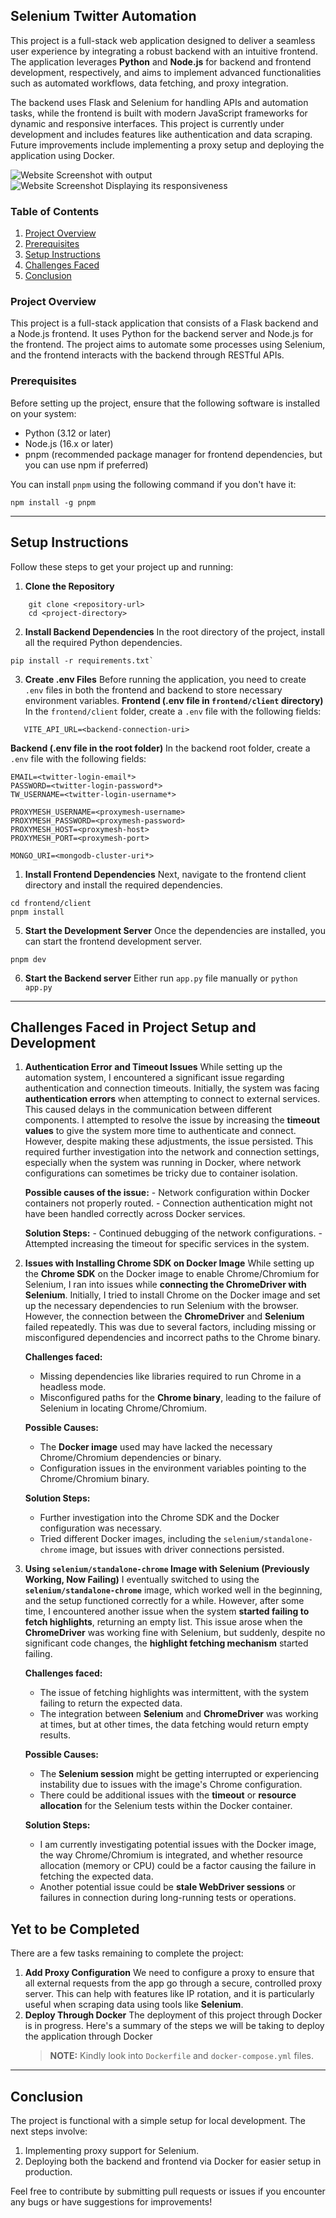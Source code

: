 ## Selenium Twitter Automation
This project is a full-stack web application designed to deliver a seamless user experience by integrating a robust backend with an intuitive frontend. The application leverages **Python** and **Node.js** for backend and frontend development, respectively, and aims to implement advanced functionalities such as automated workflows, data fetching, and proxy integration.

The backend uses Flask and Selenium for handling APIs and automation tasks, while the frontend is built with modern JavaScript frameworks for dynamic and responsive interfaces. This project is currently under development and includes features like authentication and data scraping. Future improvements include implementing a proxy setup and deploying the application using Docker.

![Website Screenshot with output](./outputs/img4.png)
![Website Screenshot Displaying its responsiveness](./outputs/img1-1.png)

### Table of Contents
  1. [Project Overview](#project-overview)
  2. [Prerequisites](#prerequisites)
  3. [Setup Instructions](#setup-instructions)
  4. [Challenges Faced](#challenges-faced-in-project-setup-and-development)
  5. [Conclusion](#conclusion)

### Project Overview  
This project is a full-stack application that consists of a Flask backend and a Node.js frontend. It uses Python for the backend server and Node.js for the frontend. The project aims to automate some processes using Selenium, and the frontend interacts with the backend through RESTful APIs.  
  
### Prerequisites  
Before setting up the project, ensure that the following software is installed on your system:  
- Python (3.12 or later)  
- Node.js (16.x or later)  
- pnpm (recommended package manager for frontend dependencies, but you can use npm if preferred)  
  
You can install `pnpm` using the following command if you don't have it:  
```commandline  
npm install -g pnpm  
```  
  
---  
  
## Setup Instructions  
Follow these steps to get your project up and running:  
1. **Clone the Repository** 
```commandLine
	git clone <repository-url>  
	cd <project-directory> 
```
2. **Install Backend Dependencies**
   In the root directory of the project, install all the required Python dependencies.
```commandLine
pip install -r requirements.txt`
```
3. __Create .env Files__
   Before running the application, you need to create `.env` files in both the frontend and backend to store necessary environment variables.
   **Frontend (.env file in `frontend/client` directory)**
   In the `frontend/client` folder, create a `.env` file with the following fields:
```
   VITE_API_URL=<backend-connection-uri>
```

   **Backend (.env file in the root folder)**
   In the backend root folder, create a `.env` file with the following fields:
```
EMAIL=<twitter-login-email*> 
PASSWORD=<twitter-login-password*> 
TW_USERNAME=<twitter-login-username*>

PROXYMESH_USERNAME=<proxymesh-username>
PROXYMESH_PASSWORD=<proxymesh-password>
PROXYMESH_HOST=<proxymesh-host>
PROXYMESH_PORT=<proxymesh-port>

MONGO_URI=<mongodb-cluster-uri*>
```

1.  __Install Frontend Dependencies__
   Next, navigate to the frontend client directory and install the required dependencies.
```commandLine
cd frontend/client
pnpm install
```
5. __Start the Development Server__
   Once the dependencies are installed, you can start the frontend development server.
```commandLine
pnpm dev
```
6. **Start the Backend server**
   Either run `app.py` file manually or `python app.py`

---
## Challenges Faced in Project Setup and Development
1. __Authentication Error and Timeout Issues__
   While setting up the automation system, I encountered a significant issue regarding authentication and connection timeouts. Initially, the system was facing **authentication errors** when attempting to connect to external services. This caused delays in the communication between different components.
   I attempted to resolve the issue by increasing the **timeout values** to give the system more time to authenticate and connect. However, despite making these adjustments, the issue persisted. This required further investigation into the network and connection settings, especially when the system was running in Docker, where network configurations can sometimes be tricky due to container isolation.

   **Possible causes of the issue:**
	   - Network configuration within Docker containers not properly routed.
	   - Connection authentication might not have been handled correctly across Docker services.

   __Solution Steps:__
	   - Continued debugging of the network configurations.
	   - Attempted increasing the timeout for specific services in the system.

2. __Issues with Installing Chrome SDK on Docker Image__
   While setting up the **Chrome SDK** on the Docker image to enable Chrome/Chromium for Selenium, I ran into issues while **connecting the ChromeDriver with Selenium**.
   Initially, I tried to install Chrome on the Docker image and set up the necessary dependencies to run Selenium with the browser. However, the connection between the **ChromeDriver** and **Selenium** failed repeatedly. This was due to several factors, including missing or misconfigured dependencies and incorrect paths to the Chrome binary.
   
	**Challenges faced:**
	- Missing dependencies like libraries required to run Chrome in a headless mode.
	- Misconfigured paths for the **Chrome binary**, leading to the failure of Selenium in locating Chrome/Chromium.

    __Possible Causes:__
    - The **Docker image** used may have lacked the necessary Chrome/Chromium dependencies or binary.
    - Configuration issues in the environment variables pointing to the Chrome/Chromium binary.

	**Solution Steps:**
	- Further investigation into the Chrome SDK and the Docker configuration was necessary.
	- Tried different Docker images, including the `selenium/standalone-chrome` image, but issues with driver connections persisted.

3. __Using `selenium/standalone-chrome` Image with Selenium (Previously Working, Now Failing)__
   I eventually switched to using the **`selenium/standalone-chrome`** image, which worked well in the beginning, and the setup functioned correctly for a while. However, after some time, I encountered another issue when the system **started failing to fetch highlights**, returning an empty list.
   This issue arose when the **ChromeDriver** was working fine with Selenium, but suddenly, despite no significant code changes, the **highlight fetching mechanism** started failing.

	__Challenges faced:__
	- The issue of fetching highlights was intermittent, with the system failing to return the expected data.
	- The integration between **Selenium** and **ChromeDriver** was working at times, but at other times, the data fetching would return empty results.

	__Possible Causes:__
	- The **Selenium session** might be getting interrupted or experiencing instability due to issues with the image's Chrome configuration.
	- There could be additional issues with the **timeout** or **resource allocation** for the Selenium tests within the Docker container.

	__Solution Steps:__
	- I am currently investigating potential issues with the Docker image, the way Chrome/Chromium is integrated, and whether resource allocation (memory or CPU) could be a factor causing the failure in fetching the expected data.
	- Another potential issue could be **stale WebDriver sessions** or failures in connection during long-running tests or operations.

## Yet to be Completed
There are a few tasks remaining to complete the project:
1. __Add Proxy Configuration__
   We need to configure a proxy to ensure that all external requests from the app go through a secure, controlled proxy server. This can help with features like IP rotation, and it is particularly useful when scraping data using tools like **Selenium**.
2. __Deploy Through Docker__
   The deployment of this project through Docker is in progress. Here's a summary of the steps we will be taking to deploy the application through Docker
   >__NOTE:__ Kindly look into `Dockerfile` and `docker-compose.yml` files.
   
---
## Conclusion
The project is functional with a simple setup for local development. The next steps involve:
1. Implementing proxy support for Selenium.
2. Deploying both the backend and frontend via Docker for easier setup in production.

Feel free to contribute by submitting pull requests or issues if you encounter any bugs or have suggestions for improvements!
